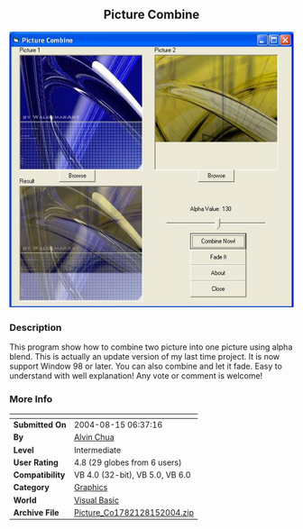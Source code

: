 ﻿<div align="center">

## Picture Combine

<img src="PIC2004815636377903.JPG">
</div>

### Description

This program show how to combine two picture into one picture using alpha blend. This is actually an update version of my last time project. It is now support Window 98 or later. You can also combine and let it fade. Easy to understand with well explanation! Any vote or comment is welcome!
 
### More Info
 


<span>             |<span>
---                |---
**Submitted On**   |2004-08-15 06:37:16
**By**             |[Alvin Chua](https://github.com/Planet-Source-Code/PSCIndex/blob/master/ByAuthor/alvin-chua.md)
**Level**          |Intermediate
**User Rating**    |4.8 (29 globes from 6 users)
**Compatibility**  |VB 4\.0 \(32\-bit\), VB 5\.0, VB 6\.0
**Category**       |[Graphics](https://github.com/Planet-Source-Code/PSCIndex/blob/master/ByCategory/graphics__1-46.md)
**World**          |[Visual Basic](https://github.com/Planet-Source-Code/PSCIndex/blob/master/ByWorld/visual-basic.md)
**Archive File**   |[Picture\_Co1782128152004\.zip](https://github.com/Planet-Source-Code/alvin-chua-picture-combine__1-55580/archive/master.zip)








